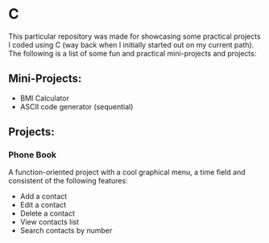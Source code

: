 <h1>C</h1>
This particular repository was made for showcasing some practical projects I coded using C (way back when I initially started out on my current path).
<br>
The following is a list of some fun and practical mini-projects and projects:
<h2>
  Mini-Projects:
</h2>
  <ul>
    <li>
      BMI Calculator
    </li>
    <li>
      ASCII code generator (sequential)
    </li>
  </ul>

<h2>
  Projects:
</h2>
    <h3>
      Phone Book
    </h3>
    <p>A function-oriented project with a cool graphical menu, a time field and consistent of the following features:</p>
      <ul>
      <li>
        Add a contact
      </li>
      <li>
        Edit a contact
      </li>
      <li>
        Delete a contact
      </li>
      <li>
        View contacts list
      </li>
      <li>
        Search contacts by number
      </li>
